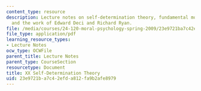 ```yaml
---
content_type: resource
description: Lecture notes on self-determination theory, fundamental motivations,
  and the work of Edward Deci and Richard Ryan.
file: /media/courses/24-120-moral-psychology-spring-2009/23e9721ba7c42efda812fa9b2afe8979_MIT24_120s09_lec20.pdf
file_type: application/pdf
learning_resource_types:
- Lecture Notes
ocw_type: OCWFile
parent_title: Lecture Notes
parent_type: CourseSection
resourcetype: Document
title: XX Self-Determination Theory
uid: 23e9721b-a7c4-2efd-a812-fa9b2afe8979
---
```

